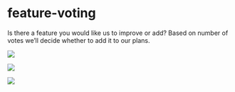 # feature-voting
Is there a feature you would like us to improve or add? Based on number of votes we’ll decide whether to add it to our plans.

[![](https://api.gh-polls.com/poll/01CEVT3X9WAXSPE8AWQ2KTMP1J/ECO%20driving%20-%20driver%20safety%20and%20ECO%20score)](https://api.gh-polls.com/poll/01CEVT3X9WAXSPE8AWQ2KTMP1J/ECO%20driving%20-%20driver%20safety%20and%20ECO%20score/vote)

[![](https://api.gh-polls.com/poll/01CEVT3X9WAXSPE8AWQ2KTMP1J/Map%20heatmap%20-%20Pinpoint%20most%20travelled%20roads%20and%20areas%20with%20a%20heatmap)](https://api.gh-polls.com/poll/01CEVT3X9WAXSPE8AWQ2KTMP1J/Map%20heatmap%20-%20Pinpoint%20most%20travelled%20roads%20and%20areas%20with%20a%20heatmap/vote)

[![](https://api.gh-polls.com/poll/01CEVT3X9WAXSPE8AWQ2KTMP1J/%20Automatic%20report%20email%20-%20automatically%20send%20your%20weekly%20and%2For%20monthly%20reports%20directly%20to%20your%20email)](https://api.gh-polls.com/poll/01CEVT3X9WAXSPE8AWQ2KTMP1J/%20Automatic%20report%20email%20-%20automatically%20send%20your%20weekly%20and%2For%20monthly%20reports%20directly%20to%20your%20email/vote)
